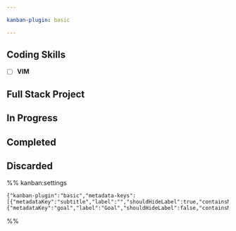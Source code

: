 ```yaml
---

kanban-plugin: basic

---
```


## Coding Skills

- [ ] **VIM**


## Full Stack Project



## **In Progress**



## Completed



## Discarded





%% kanban:settings
```
{"kanban-plugin":"basic","metadata-keys":[{"metadataKey":"subtitle","label":"","shouldHideLabel":true,"containsMarkdown":true},{"metadataKey":"goal","label":"Goal","shouldHideLabel":false,"containsMarkdown":true}]}
```
%%